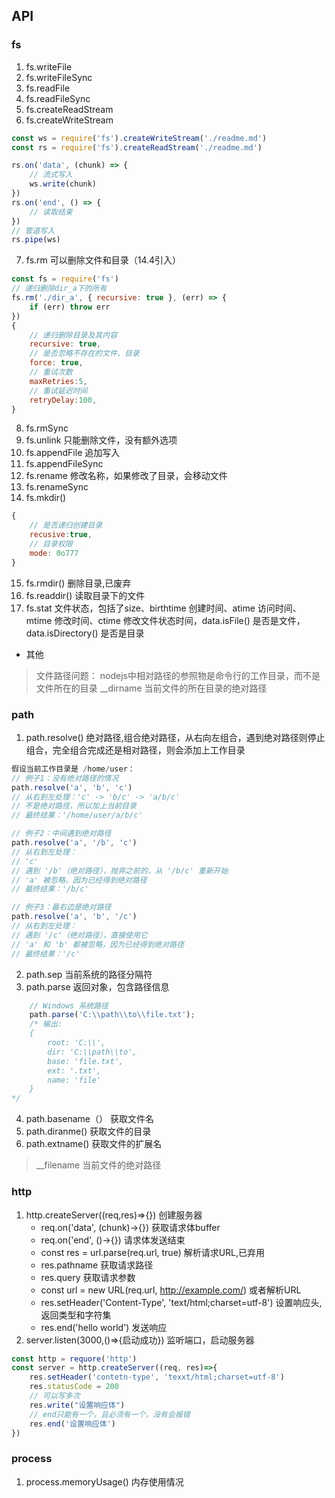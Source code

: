 ## API

### fs
1. fs.writeFile
2. fs.writeFileSync
3. fs.readFile
4. fs.readFileSync
5. fs.createReadStream
6. fs.createWriteStream
```js
const ws = require('fs').createWriteStream('./readme.md')
const rs = require('fs').createReadStream('./readme.md')

rs.on('data', (chunk) => {
    // 流式写入
    ws.write(chunk)
})
rs.on('end', () => {
    // 读取结束
})
// 管道写入
rs.pipe(ws)
```
7. fs.rm 可以删除文件和目录（14.4引入）
```js
const fs = require('fs')
// 递归删除dir_a下的所有
fs.rm('./dir_a', { recursive: true }, (err) => {
    if (err) throw err
})
{
    // 递归删除目录及其内容
    recursive: true,
    // 是否忽略不存在的文件、目录
    force: true,
    // 重试次数
    maxRetries:5,
    // 重试延迟时间
    retryDelay:100,
}
``` 
8. fs.rmSync
9. fs.unlink 只能删除文件，没有额外选项
10. fs.appendFile 追加写入
11. fs.appendFileSync
12. fs.rename 修改名称，如果修改了目录，会移动文件
13. fs.renameSync
14. fs.mkdir()
```js
{
    // 是否递归创建目录
    recusive:true,
    // 目录权限
    mode: 0o777
}
```
15. fs.rmdir() 删除目录,已废弃
16. fs.readdir() 读取目录下的文件
17. fs.stat 文件状态，包括了size、birthtime 创建时间、atime 访问时间、mtime 修改时间、ctime 修改文件状态时间，data.isFile() 是否是文件，data.isDirectory() 是否是目录


- 其他
> 文件路径问题：
nodejs中相对路径的参照物是命令行的工作目录，而不是文件所在的目录 
> __dirname 当前文件的所在目录的绝对路径



### path
1. path.resolve() 绝对路径,组合绝对路径，从右向左组合，遇到绝对路径则停止组合，完全组合完成还是相对路径，则会添加上工作目录
```js
假设当前工作目录是 /home/user：
// 例子1：没有绝对路径的情况
path.resolve('a', 'b', 'c')
// 从右到左处理：'c' -> 'b/c' -> 'a/b/c'
// 不是绝对路径，所以加上当前目录
// 最终结果：'/home/user/a/b/c'

// 例子2：中间遇到绝对路径
path.resolve('a', '/b', 'c')
// 从右到左处理：
// 'c' 
// 遇到 '/b'（绝对路径），抛弃之前的，从 '/b/c' 重新开始
// 'a' 被忽略，因为已经得到绝对路径
// 最终结果：'/b/c'

// 例子3：最右边是绝对路径
path.resolve('a', 'b', '/c')
// 从右到左处理：
// 遇到 '/c'（绝对路径），直接使用它
// 'a' 和 'b' 都被忽略，因为已经得到绝对路径
// 最终结果：'/c'
```

2. path.sep 当前系统的路径分隔符
3. path.parse 返回对象，包含路径信息
```js
    // Windows 系统路径
    path.parse('C:\\path\\to\\file.txt');
    /* 输出:
    {
        root: 'C:\\',
        dir: 'C:\\path\\to',
        base: 'file.txt',
        ext: '.txt',
        name: 'file'
    }
*/
```
4. path.basename（） 获取文件名
5. path.diranme() 获取文件的目录
6. path.extname() 获取文件的扩展名


>__filename 当前文件的绝对路径

### http
1. http.createServer((req,res)=>{}) 创建服务器
    - req.on('data', (chunk)->{}) 获取请求体buffer
    - req.on('end', ()->{}) 请求体发送结束
    - const res = url.parse(req.url, true) 解析请求URL,已弃用
    - res.pathname 获取请求路径
    - res.query 获取请求参数
    - const url = new URL(req.url, http://example.com/) 或者解析URL
    - res.setHeader('Content-Type', 'text/html;charset=utf-8') 设置响应头,返回类型和字符集
    - res.end('hello world') 发送响应
2. server.listen(3000,()=>{启动成功}) 监听端口，启动服务器


```js
const http = requore('http')
const server = http.createServer((req, res)=>{
    res.setHeader('contetn-type', 'texxt/html;charset=utf-8')
    res.statusCode = 200
    // 可以写多次
    res.write("设置响应体")
    // end只能有一个，且必须有一个，没有会报错
    res.end('设置响应体')
})
```

### process
1. process.memoryUsage() 内存使用情况

